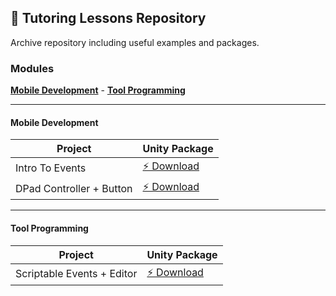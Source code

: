 ## 📕 **Tutoring Lessons Repository**
Archive repository including useful examples and packages.

### **Modules**
[**Mobile Development**](#mobile-development) - [**Tool Programming**](#tool-programming)

---

#### **Mobile Development**

| **Project** | **Unity Package**  |
|------------------------------------------|----------------|
| Intro To Events | [⚡ Download](https://github.com/epoHless/tutoring-lessons/releases/download/Events-01/EventsIntro.unitypackage) |
| DPad Controller + Button | [⚡ Download](https://github.com/epoHless/tutoring-lessons/releases/download/Events-02/DPadController.unitypackage) |

---


#### **Tool Programming**

| **Project** | **Unity Package**  |
|------------------------------------------|----------------|
| Scriptable Events + Editor | [⚡ Download](https://github.com/epoHless/tutoring-lessons/releases/download/Tools-Scriptable-Events/Scriptable.Events.zip) |


